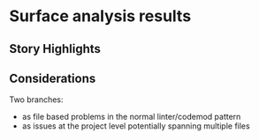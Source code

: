 # Surface analysis results

## Story Highlights

## Considerations

Two branches:
  - as file based problems in the normal linter/codemod pattern
  - as issues at the project level potentially spanning multiple files

